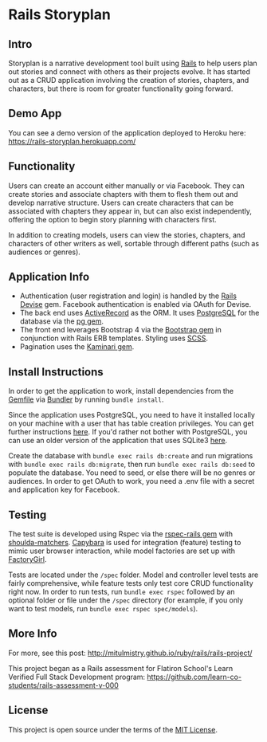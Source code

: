 # Rails Storyplan

## Intro
Storyplan is a narrative development tool built using [Rails][rails] to help users plan out stories and connect with others as their projects evolve. It has started out as a CRUD application involving the creation of stories, chapters, and characters, but there is room for greater functionality going forward.

## Demo App
You can see a demo version of the application deployed to Heroku here: https://rails-storyplan.herokuapp.com/

## Functionality
Users can create an account either manually or via Facebook. They can create stories and associate chapters with them to flesh them out and develop narrative structure. Users can create characters that can be associated with chapters they appear in, but can also exist independently, offering the option to begin story planning with characters first.

In addition to creating models, users can view the stories, chapters, and characters of other writers as well, sortable through different paths (such as audiences or genres).

## Application Info
- Authentication (user registration and login) is handled by the [Rails Devise][devise] gem. Facebook authentication is enabled via OAuth for Devise.
- The back end uses [ActiveRecord][active-record] as the ORM. It uses [PostgreSQL][postgres] for the database via the [pg gem][pg].
- The front end leverages Bootstrap 4 via the [Bootstrap gem][bootstrap-gem] in conjunction with Rails ERB templates. Styling uses [SCSS][scss].
- Pagination uses the [Kaminari gem][kaminari].

## Install Instructions
In order to get the application to work, install dependencies from the [Gemfile][gemfile] via [Bundler][bundler] by running `bundle install`.

Since the application uses PostgreSQL, you need to have it installed locally on your machine with a user that has table creation privileges. You can get further instructions [here][postgres-local-setup]. If you'd rather not bother with PostgreSQL, you can use an older version of the application that uses SQLite3 [here][old-version-1].

Create the database with `bundle exec rails db:create` and run migrations with `bundle exec rails db:migrate`, then run `bundle exec rails db:seed` to populate the database. You need to seed, or else there will be no genres or audiences. In order to get OAuth to work, you need a .env file with a secret and application key for Facebook.

## Testing
The test suite is developed using Rspec via the [rspec-rails gem][rspec-rails] with [shoulda-matchers][shoulda]. [Capybara][capybara] is used for integration (feature) testing to mimic user browser interaction, while model factories are set up with [FactoryGirl][factory-girl].

Tests are located under the `/spec` folder. Model and controller level tests are fairly comprehensive, while feature tests only test core CRUD functionality right now. In order to run tests, run `bundle exec rspec` followed by an optional folder or file under the `/spec` directory (for example, if you only want to test models, run `bundle exec rspec spec/models`).

## More Info
For more, see this post: http://mitulmistry.github.io/ruby/rails/rails-project/

This project began as a Rails assessment for Flatiron School's Learn Verified Full Stack Development program:
https://github.com/learn-co-students/rails-assessment-v-000

## License
This project is open source under the terms of the [MIT License][mit].

[rails]: http://rubyonrails.org/
[devise]: https://github.com/plataformatec/devise
[active-record]: http://guides.rubyonrails.org/active_record_basics.html
[postgres]: https://www.postgresql.org/
[pg]: https://github.com/ged/ruby-pg
[bootstrap-gem]: https://github.com/twbs/bootstrap-rubygem
[scss]: http://sass-lang.com/
[kaminari]: https://github.com/kaminari/kaminari
[bundler]: http://bundler.io/
[gemfile]: https://github.com/MitulMistry/rails-storyplan/blob/master/Gemfile
[postgres-local-setup]: https://devcenter.heroku.com/articles/heroku-postgresql#local-setup
[old-version-1]: https://github.com/MitulMistry/rails-storyplan/tree/0ef797e90b02720d9f6c44a22a99bea8388c1bc8
[rspec-rails]: https://github.com/rspec/rspec-rails
[shoulda]: https://github.com/thoughtbot/shoulda-matchers
[capybara]: https://github.com/teamcapybara/capybara
[factory-girl]: https://github.com/thoughtbot/factory_girl_rails
[mit]: http://opensource.org/licenses/MIT
